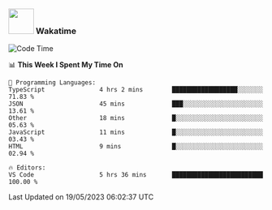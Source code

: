 ### <img src="https://media.giphy.com/media/VgCDAzcKvsR6OM0uWg/giphy.gif" width="50"> Wakatime

  <!--START_SECTION:waka-->
![Code Time](http://img.shields.io/badge/Code%20Time-1%2C410%20hrs%2055%20mins-blue)

📊 **This Week I Spent My Time On** 

```text
💬 Programming Languages: 
TypeScript               4 hrs 2 mins        ██████████████████░░░░░░░   71.83 % 
JSON                     45 mins             ███░░░░░░░░░░░░░░░░░░░░░░   13.61 % 
Other                    18 mins             █░░░░░░░░░░░░░░░░░░░░░░░░   05.63 % 
JavaScript               11 mins             █░░░░░░░░░░░░░░░░░░░░░░░░   03.43 % 
HTML                     9 mins              █░░░░░░░░░░░░░░░░░░░░░░░░   02.94 % 

🔥 Editors: 
VS Code                  5 hrs 36 mins       █████████████████████████   100.00 % 
```


 Last Updated on 19/05/2023 06:02:37 UTC
<!--END_SECTION:waka-->
